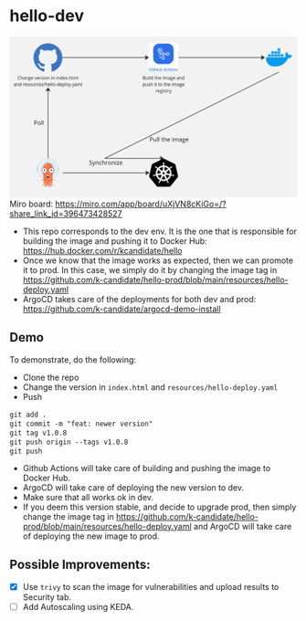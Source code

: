 # hello-dev

![Flow chart of how this works](/docs/assets/images/miro_flow.jpg)
Miro board: https://miro.com/app/board/uXjVN8cKiGo=/?share_link_id=396473428527


- This repo corresponds to the dev env. It is the one that is responsible for building the image and pushing it to Docker Hub: https://hub.docker.com/r/kcandidate/hello
- Once we know that the image works as expected, then we can promote it to prod. In this case, we simply do it by changing the image tag in https://github.com/k-candidate/hello-prod/blob/main/resources/hello-deploy.yaml
- ArgoCD takes care of the deployments for both dev and prod: https://github.com/k-candidate/argocd-demo-install

## Demo
To demonstrate, do the following:
- Clone the repo
- Change the version in `index.html` and `resources/hello-deploy.yaml`
- Push
```
git add .
git commit -m "feat: newer version"
git tag v1.0.8
git push origin --tags v1.0.8
git push
```
- Github Actions will take care of building and pushing the image to Docker Hub.
- ArgoCD will take care of deploying the new version to dev.
- Make sure that all works ok in dev.
- If you deem this version stable, and decide to upgrade prod, then simply change the image tag in https://github.com/k-candidate/hello-prod/blob/main/resources/hello-deploy.yaml and ArgoCD will take care of deploying the new image to prod.

## Possible Improvements:
- [x] Use `trivy` to scan the image for vulnerabilities and upload results to Security tab.
- [ ] Add Autoscaling using KEDA.
